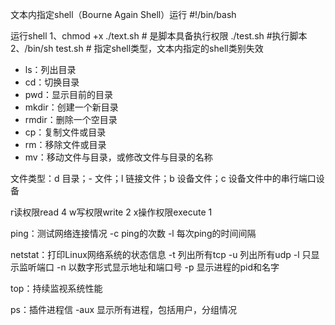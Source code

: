 文本内指定shell（Bourne Again Shell）运行
#!/bin/bash

运行shell
1、chmod +x ./text.sh    # 是脚本具备执行权限
      ./test.sh    #执行脚本
2、/bin/sh test.sh # 指定shell类型，文本内指定的shell类别失效

- ls：列出目录
- cd：切换目录
- pwd：显示目前的目录
- mkdir：创建一个新目录
- rmdir：删除一个空目录
- cp：复制文件或目录
- rm：移除文件或目录
- mv：移动文件与目录，或修改文件与目录的名称

文件类型：d 目录；- 文件；l 链接文件；b 设备文件；c 设备文件中的串行端口设备

r读权限read 4
w写权限write 2
x操作权限execute 1

ping：测试网络连接情况
-c ping的次数
-l 每次ping的时间间隔

netstat：打印Linux网络系统的状态信息
-t 列出所有tcp
-u 列出所有udp
-l 只显示监听端口
-n 以数字形式显示地址和端口号
-p 显示进程的pid和名字

top：持续监视系统性能

ps：插件进程信
-aux 显示所有进程，包括用户，分组情况